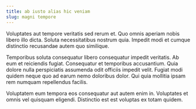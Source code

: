 ```yaml
---
title: ab iusto alias hic veniam
slug: magni tempore
---
```


Voluptates aut tempore veritatis sed rerum et. Quo omnis aperiam nobis libero illo dicta. Soluta necessitatibus nostrum quia. Impedit modi et cumque distinctio recusandae autem quo similique.

Temporibus soluta consequatur libero consequatur impedit veritatis. Ab eum et reiciendis fugiat. Consequatur et temporibus accusantium. Quia dolore nulla perspiciatis assumenda odit officiis impedit velit. Fugiat modi quidem neque quo ad earum nemo doloribus dolor. Qui quia mollitia ipsam rem numquam repellendus facilis.

Voluptatem eum tempora eos consequatur aut autem enim in. Voluptates et omnis vel quisquam eligendi. Distinctio est est voluptas ex totam quidem.
